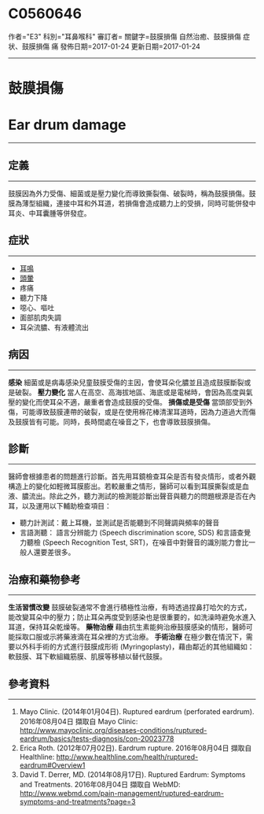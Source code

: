 # C0560646
作者="E3"
科別="耳鼻喉科"
審訂者=
關鍵字=鼓膜損傷 自然治癒、鼓膜損傷 症状、鼓膜損傷 痛
發佈日期=2017-01-24
更新日期=2017-01-24

----------
# 鼓膜損傷
# Ear drum damage
----------
## 定義
----------

鼓膜因為外力受傷、細菌或是壓力變化而導致撕裂傷、破裂時，稱為鼓膜損傷。鼓膜為薄型組織，連接中耳和外耳道，若損傷會造成聽力上的受損，同時可能併發中耳炎、中耳囊腫等併發症。

## 症狀
----------
- [耳鳴](C0040264-01)
- [頭暈](C0012833)
- 疼痛
- 聽力下降
- 噁心、嘔吐
- 面部肌肉失調
- 耳朵流膿、有液體流出
## 病因
----------

**感染**
細菌或是病毒感染兒童鼓膜受傷的主因，會使耳朵化膿並且造成鼓膜斷裂或是破裂。
**壓力變化**
當人在高空、高海拔地區、海底或是電梯時，會因為高度與氣壓的變化而使耳朵不適，嚴重者會造成鼓膜的受傷。
**損傷或是受傷**
當頭部受到外傷，可能導致鼓膜連帶的破裂，或是在使用棉花棒清潔耳道時，因為力道過大而傷及鼓膜皆有可能。同時，長時間處在噪音之下，也會導致鼓膜損傷。

## 診斷
----------

醫師會根據患者的問題進行診斷。首先用耳鏡檢查耳朵是否有發炎情形，或者外觀構造上的變化如輕微耳膜膨出。若較嚴重之情形，醫師可以看到耳膜撕裂或是血液、膿流出。除此之外，聽力測試的檢測能診斷出聲音與聽力的問題根源是否在內耳，以及運用以下輔助檢查項目：

- 聽力計測試：戴上耳機，並測試是否能聽到不同聲調與頻率的聲音
- 言語測聽： 語言分辨能力 (Speech discrimination score, SDS) 和言語查覺力聽檢 (Speech Recognition Test, SRT)，在噪音中對聲音的識別能力會比一般人還要差很多。
## 治療和藥物參考
----------

**生活習慣改變**
鼓膜破裂通常不會進行積極性治療，有時透過捏鼻打哈欠的方式，能改變耳朵中的壓力；防止耳朵再度受到感染也是很重要的，如洗澡時避免水進入耳道，保持耳朵乾燥等。
**藥物治療**
藉由抗生素能夠治療鼓膜感染的情形，醫師可能採取口服或示將藥液滴在耳朵裡的方式治療。
**手術治療**
在極少數在情況下，需要以外科手術的方式進行鼓膜成形術 (Myringoplasty)，藉由鄰近的其他組織如：軟鼓膜、耳下軟組織筋膜、肌膜等移植以替代鼓膜。

## 參考資料
----------
1. Mayo Clinic. (2014年01月04日). Ruptured eardrum (perforated eardrum). 2016年08月04日 擷取自 Mayo Clinic: 
  http://www.mayoclinic.org/diseases-conditions/ruptured-eardrum/basics/tests-diagnosis/con-20023778
2. Erica Roth. (2012年07月02日). Eardrum rupture. 2016年08月04日 擷取自 Healthline: 
  http://www.healthline.com/health/ruptured-eardrum#Overview1
3. David T. Derrer, MD. (2014年08月17日). Ruptured Eardrum: Symptoms and Treatments. 2016年08月04日 擷取自 WebMD: 
  http://www.webmd.com/pain-management/ruptured-eardrum-symptoms-and-treatments?page=3

